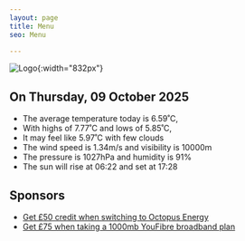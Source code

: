 ```yaml
---
layout: page
title: Menu
seo: Menu

---
```


![Logo](/images/logo.jpg){:width="832px"}

<!-- weather_marker starts -->
## On Thursday, 09 October 2025

- The average temperature today is 6.59˚C,
- With highs of 7.77˚C and lows of 5.85˚C,
- It may feel like 5.97˚C with few clouds
- The wind speed is 1.34m/s and visibility is 10000m
- The pressure is 1027hPa and humidity is 91%
- The sun will rise at 06:22 and set at 17:28

<!-- weather_marker ends -->

## Sponsors

- [Get £50 credit when switching to Octopus Energy](https://bit.ly/3oD1nnS)
- [Get £75 when taking a 1000mb YouFibre broadband plan](https://aklam.io/91zWhU?)
